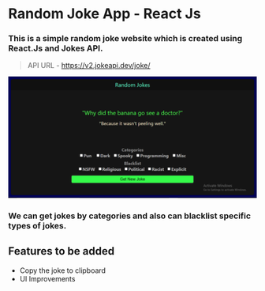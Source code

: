 # Random Joke App - React Js

### This is a simple random joke website which is created using React.Js and Jokes API.

> API URL - https://v2.jokeapi.dev/joke/


!['Homepage.png'](./screenshots/RandomJokes.PNG)

### We can get jokes by categories and also can blacklist specific types of jokes.

## Features to be added
* Copy the joke to clipboard
* UI Improvements